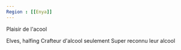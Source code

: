 ```yaml
---
Region : [[Enya]]
---
```



Plaisir de l'acool

Elves, halfing
Crafteur d'alcool seulement
Super reconnu leur alcool
